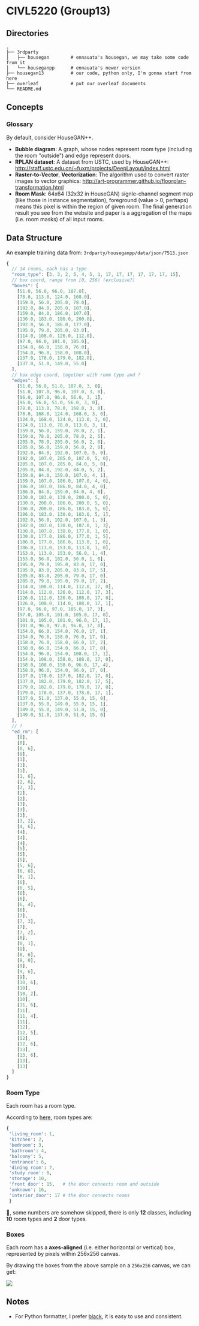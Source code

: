 # CIVL5220 (Group13)

## Directories

```
.
├── 3rdparty
│   ├── housegan        # ennauata's housegan, we may take some code from it
│   └── houseganpp      # ennauata's newer version
├── housegan13          # our code, python only, I'm gonna start from here
├── overleaf            # put our overleaf documents
└── README.md
```

## Concepts

### Glossary

By default, consider HouseGAN++.

- **Bubble diagram**: A graph, whose nodes represent room type (including the room "outside") and edge represent doors.
- **RPLAN dataset**: A dataset from USTC, used by HouseGAN++: http://staff.ustc.edu.cn/~fuxm/projects/DeepLayout/index.html
- **Raster-to-Vector**, **Vectorization**: The algorithm used to convert raster images to vector graphics: http://art-programmer.github.io/floorplan-transformation.html
- **Room Mask**: 64x64 (32x32 in HouseGAN) signle-channel segment map (like those in instance segmentation), foreground (value > 0, perhaps) means this pixel is within the region of given room. The final generation result you see from the website and paper is a aggregation of the maps (i.e. room masks) of all input rooms.

## Data Structure

An example training data from: `3rdparty/houseganpp/data/json/7513.json`

```javascript
{
  // 14 rooms, each has a type
  "room_type": [3, 3, 2, 5, 4, 5, 1, 17, 17, 17, 17, 17, 17, 15],
  // box coord, range from [0, 256) (exclusive?)
  "boxes": [
    [51.0, 56.0, 96.0, 107.0],
    [78.0, 113.0, 124.0, 168.0],
    [159.0, 56.0, 205.0, 78.0],
    [192.0, 84.0, 205.0, 107.0],
    [159.0, 84.0, 186.0, 107.0],
    [130.0, 183.0, 186.0, 200.0],
    [102.0, 56.0, 186.0, 177.0],
    [195.0, 79.0, 205.0, 83.0],
    [114.0, 108.0, 126.0, 112.0],
    [97.0, 96.0, 101.0, 105.0],
    [154.0, 66.0, 158.0, 76.0],
    [154.0, 96.0, 158.0, 108.0],
    [137.0, 178.0, 179.0, 182.0],
    [137.0, 51.0, 149.0, 55.0]
  ],
  // box edge coord, together with room type and ?
  "edges": [
    [51.0, 56.0, 51.0, 107.0, 3, 0],
    [51.0, 107.0, 96.0, 107.0, 3, 0],
    [96.0, 107.0, 96.0, 56.0, 3, 1],
    [96.0, 56.0, 51.0, 56.0, 3, 0],
    [78.0, 113.0, 78.0, 168.0, 3, 0],
    [78.0, 168.0, 124.0, 168.0, 3, 0],
    [124.0, 168.0, 124.0, 113.0, 3, 0],
    [124.0, 113.0, 78.0, 113.0, 3, 1],
    [159.0, 56.0, 159.0, 78.0, 2, 1],
    [159.0, 78.0, 205.0, 78.0, 2, 5],
    [205.0, 78.0, 205.0, 56.0, 2, 0],
    [205.0, 56.0, 159.0, 56.0, 2, 0],
    [192.0, 84.0, 192.0, 107.0, 5, 0],
    [192.0, 107.0, 205.0, 107.0, 5, 0],
    [205.0, 107.0, 205.0, 84.0, 5, 0],
    [205.0, 84.0, 192.0, 84.0, 5, 2],
    [159.0, 84.0, 159.0, 107.0, 4, 1],
    [159.0, 107.0, 186.0, 107.0, 4, 0],
    [186.0, 107.0, 186.0, 84.0, 4, 0],
    [186.0, 84.0, 159.0, 84.0, 4, 0],
    [130.0, 183.0, 130.0, 200.0, 5, 0],
    [130.0, 200.0, 186.0, 200.0, 5, 0],
    [186.0, 200.0, 186.0, 183.0, 5, 0],
    [186.0, 183.0, 130.0, 183.0, 5, 1],
    [102.0, 56.0, 102.0, 107.0, 1, 3],
    [102.0, 107.0, 130.0, 107.0, 1, 3],
    [130.0, 107.0, 130.0, 177.0, 1, 0],
    [130.0, 177.0, 186.0, 177.0, 1, 5],
    [186.0, 177.0, 186.0, 113.0, 1, 0],
    [186.0, 113.0, 153.0, 113.0, 1, 0],
    [153.0, 113.0, 153.0, 56.0, 1, 4],
    [153.0, 56.0, 102.0, 56.0, 1, 0],
    [195.0, 79.0, 195.0, 83.0, 17, 0],
    [195.0, 83.0, 205.0, 83.0, 17, 5],
    [205.0, 83.0, 205.0, 79.0, 17, 0],
    [205.0, 79.0, 195.0, 79.0, 17, 2],
    [114.0, 108.0, 114.0, 112.0, 17, 0],
    [114.0, 112.0, 126.0, 112.0, 17, 3],
    [126.0, 112.0, 126.0, 108.0, 17, 0],
    [126.0, 108.0, 114.0, 108.0, 17, 1],
    [97.0, 96.0, 97.0, 105.0, 17, 3],
    [97.0, 105.0, 101.0, 105.0, 17, 0],
    [101.0, 105.0, 101.0, 96.0, 17, 1],
    [101.0, 96.0, 97.0, 96.0, 17, 0],
    [154.0, 66.0, 154.0, 76.0, 17, 1],
    [154.0, 76.0, 158.0, 76.0, 17, 0],
    [158.0, 76.0, 158.0, 66.0, 17, 2],
    [158.0, 66.0, 154.0, 66.0, 17, 0],
    [154.0, 96.0, 154.0, 108.0, 17, 1],
    [154.0, 108.0, 158.0, 108.0, 17, 0],
    [158.0, 108.0, 158.0, 96.0, 17, 4],
    [158.0, 96.0, 154.0, 96.0, 17, 0],
    [137.0, 178.0, 137.0, 182.0, 17, 0],
    [137.0, 182.0, 179.0, 182.0, 17, 5],
    [179.0, 182.0, 179.0, 178.0, 17, 0],
    [179.0, 178.0, 137.0, 178.0, 17, 1],
    [137.0, 51.0, 137.0, 55.0, 15, 0],
    [137.0, 55.0, 149.0, 55.0, 15, 1],
    [149.0, 55.0, 149.0, 51.0, 15, 0],
    [149.0, 51.0, 137.0, 51.0, 15, 0]
  ],
  // ?
  "ed_rm": [
    [0],
    [0],
    [0, 6],
    [0],
    [1],
    [1],
    [1],
    [1, 6],
    [2, 6],
    [2, 3],
    [2],
    [2],
    [3],
    [3],
    [3],
    [3, 2],
    [4, 6],
    [4],
    [4],
    [4],
    [5],
    [5],
    [5],
    [5, 6],
    [6, 0],
    [6, 1],
    [6],
    [6, 5],
    [6],
    [6],
    [6, 4],
    [6],
    [7],
    [7, 3],
    [7],
    [7, 2],
    [8],
    [8, 1],
    [8],
    [8, 6],
    [9, 0],
    [9],
    [9, 6],
    [9],
    [10, 6],
    [10],
    [10, 2],
    [10],
    [11, 6],
    [11],
    [11, 4],
    [11],
    [12],
    [12, 5],
    [12],
    [12, 6],
    [13],
    [13, 6],
    [13],
    [13]
  ]
}
```

### Room Type

Each room has a room type.

According to [here](https://github.com/ennauata/houseganpp/blob/main/misc/utils.py), room types are:

```python
{
 'living_room': 1,
 'kitchen': 2,
 'bedroom': 3,
 'bathroom': 4,
 'balcony': 5,
 'entrance': 6,
 'dining room': 7,
 'study room': 8,
 'storage': 10,
 'front door': 15,   # the door connects room and outside
 'unknown': 16,
 'interior_door': 17 # the door connects rooms
 }
```

🤔, some numbers are somehow skipped, there is only **12** classes, including **10** room types and **2** door types.

### Boxes

Each room has a **axes-aligned** (i.e. either horizontal or vertical) box, represented by pixels within 256x256 canvas.

By drawing the boxes from the above sample on a `256x256` canvas, we can get:

![](images/2021-11-05-16-30-43.png)

## Notes

- For Python formatter, I prefer [black](https://github.com/psf/black.git), it is easy to use and consistent.
